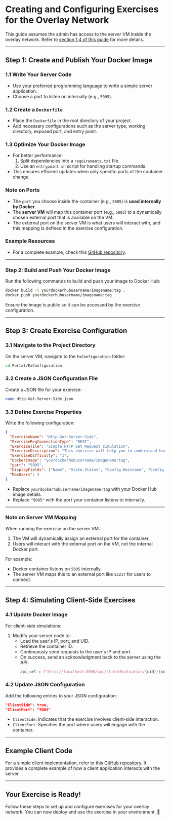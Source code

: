 # Creating and Configuring Exercises for the Overlay Network

This guide assumes the admin has access to the server VM inside the overlay network. Refer to [section 1.4 of this guide](https://lect.st.hs-ulm.de/dwsys/) for more details.

---

## Step 1: Create and Publish Your Docker Image

### 1.1 Write Your Server Code
- Use your preferred programming language to write a simple server application.
- Choose a port to listen on internally (e.g., `5005`).

### 1.2 Create a `Dockerfile`
- Place the `Dockerfile` in the root directory of your project.
- Add necessary configurations such as the server type, working directory, exposed port, and entry point.

### 1.3 Optimize Your Docker Image
- For better performance:
  1. Split dependencies into a `requirements.txt` file.
  2. Use an `entrypoint.sh` script for handling startup commands.
- This ensures efficient updates when only specific parts of the container change.

### Note on Ports
- The `port` you choose inside the container (e.g., `5005`) is **used internally by Docker**.
- The **server VM** will map this container port (e.g., `5005`) to a dynamically chosen external port that is available on the VM.
- The external port on the server VM is what users will interact with, and this mapping is defined in the exercise configuration.

### Example Resources
- For a complete example, check this [GitHub repository](https://github.com/AhmedHosny2/Http-Get-Server/tree/main).

---

### Step 2: Build and Push Your Docker Image

Run the following commands to build and push your image to Docker Hub:

```bash
docker build -t yourdockerhubusername/imagename:tag .
docker push yourdockerhubusername/imagename:tag
```

Ensure the image is public so it can be accessed by the exercise configuration.

---

## Step 3: Create Exercise Configuration

### 3.1 Navigate to the Project Directory
On the server VM, navigate to the `ExConfiguration` folder:

```bash
cd Portal/ExConfiguration
```

### 3.2 Create a JSON Configuration File
Create a JSON file for your exercise:

```bash
nano Http-Get-Server-Side.json
```

### 3.3 Define Exercise Properties
Write the following configuration:

```json
{
  "ExerciseName": "Http-Get-Server-Side",
  "ExerciseReqConnectionType": "REST",
  "ExerciseTile": "Simple HTTP Get Request simulation", 
  "ExerciseDescription": "This exercise will help you to understand how to send a GET request and receive a response from a server including the current time.",
  "ExerciseDifficulty": "1",
  "DockerImage": "yourdockerhubusername/imagename:tag",
  "port": "5005",
  "DisplayFields": ["Name", "State.Status", "Config.Hostname", "Config.*"],
  "MaxUsers": 5
}
```

- Replace `yourdockerhubusername/imagename:tag` with your Docker Hub image details.
- Replace `"5005"` with the port your container listens to internally.

---

### Note on Server VM Mapping
When running the exercise on the server VM:
1. The VM will dynamically assign an external port for the container.
2. Users will interact with the external port on the VM, not the internal Docker port.

For example:
- Docker container listens on `5005` internally.
- The server VM maps this to an external port like `53217` for users to connect.

---

## Step 4: Simulating Client-Side Exercises

### 4.1 Update Docker Image
For client-side simulations:
1. Modify your server code to:
   - Load the user's IP, port, and UID.
   - Retrieve the container ID.
   - Continuously send requests to the user's IP and port.
   - On success, send an acknowledgment back to the server using the API:
     ```python
     api_url = f"http://localhost:3000/api/ClientEvaluation/{uid}/{container_id}"
     ```

### 4.2 Update JSON Configuration
Add the following entries to your JSON configuration:

```json
"ClientSide": true, 
"ClientPort": "5009"
```

- `ClientSide`: Indicates that the exercise involves client-side interaction.
- `ClientPort`: Specifies the port where users will engage with the container.

---

## Example Client Code

For a simple client implementation, refer to this [GitHub repository](https://github.com/AhmedHosny2/Http-Get-Client). It provides a complete example of how a client application interacts with the server.

---

## Your Exercise is Ready!

Follow these steps to set up and configure exercises for your overlay network. You can now deploy and use the exercise in your environment. 🎉